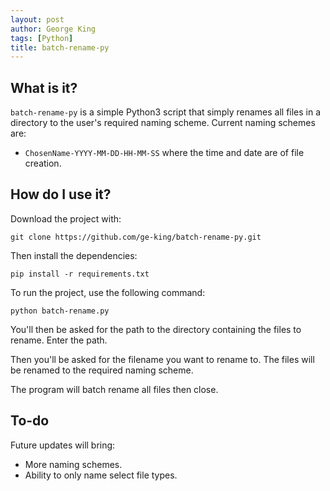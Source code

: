 ```yaml
---
layout: post
author: George King
tags: [Python]
title: batch-rename-py
---
```


## What is it?

`batch-rename-py` is a simple Python3 script that simply renames all files in a directory to the user's required naming scheme. Current naming schemes are:
- `ChosenName-YYYY-MM-DD-HH-MM-SS` where the time and date are of file creation.

## How do I use it?

Download the project with:

```
git clone https://github.com/ge-king/batch-rename-py.git
```

Then install the dependencies:

```
pip install -r requirements.txt
```

To run the project, use the following command:

```
python batch-rename.py
```

You'll then be asked for the path to the directory containing the files to rename. Enter the path.

Then you'll be asked for the filename you want to rename to. The files will be renamed to the required naming scheme.

The program will batch rename all files then close.




## To-do

Future updates will bring:
- More naming schemes.
- Ability to only name select file types.



